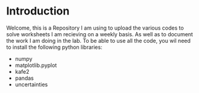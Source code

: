 # Introduction

Welcome, this is a Repository I am using to upload the various codes to solve worksheets I am recieving on a weekly basis. As well as to document the work I am doing in the lab. To be able to use all the code, you wil need to install the following python libraries:

- numpy
- matplotlib.pyplot
- kafe2
- pandas
- uncertainties
